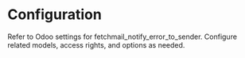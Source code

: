 # Configuration

Refer to Odoo settings for fetchmail_notify_error_to_sender. Configure related models, access rights, and options as needed.
